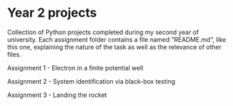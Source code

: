 # Year 2 projects
Collection of Python projects completed during my second year of university. Each assignment folder contains a file named "README.md", like this one, explaining the nature of the task as well as the relevance of other files.

Assignment 1 - Electron in a finite potential well

Assignment 2 - System identification via black-box testing

Assignment 3 - Landing the rocket
